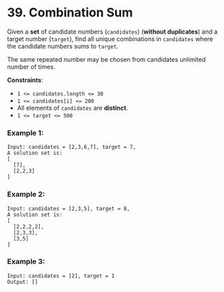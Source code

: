 # 39. Combination Sum

Given a **set** of candidate numbers (`candidates`) (**without duplicates**) and a target number (`target`), find all unique combinations in `candidates` where the candidate numbers sums to `target`.

The same repeated number may be chosen from candidates unlimited number of times.

**Constraints**:
- `1 <= candidates.length <= 30`
- `1 <= candidates[i] <= 200`
- All elements of `candidates` are **distinct**.
- `1 <= target <= 500`

### Example 1:
```
Input: candidates = [2,3,6,7], target = 7,
A solution set is:
[
  [7],
  [2,2,3]
]
```

### Example 2:
```
Input: candidates = [2,3,5], target = 8,
A solution set is:
[
  [2,2,2,2],
  [2,3,3],
  [3,5]
]
```

### Example 3:
```
Input: candidates = [2], target = 1
Output: []
```
